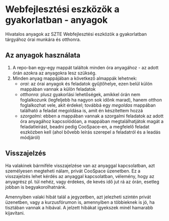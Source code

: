 # Webfejlesztési eszközök a gyakorlatban - anyagok

Hivatalos anyagok az SZTE Webfejlesztési eszközök a gyakorlatban tárgyához órai munkára és otthonra.


## Az anyagok használata

1. A repo-ban egy-egy mappát találtok minden óra anyagához - az adott órán azokra az anyagokra lesz szükség.
2. Minden anyag mappájában a következő almappák lehetnek:
    - *orai*: az órai anyagok és feladatok gyűjtőhelye, ezen belül külön mappában vannak a külön feladatok
    - *otthonra*: plusz gyakorlási lehetőségek, amikkel órán nem foglalkozunk (legfeljebb ha nagyon sok időnk marad), hanem otthon foglalkozhat vele, akit érdekel; továbbá egy *megoldas* mappában található a feladat megoldása is, amit én készítettem hozzá
    - *szorgalmi*: ebben a mappában vannak a szorgalmi feladatok az adott óra anyagához kapcsolódóan, a mappában megtalálhatjátok magát a feladatleírást, beadni pedig CooSpace-en, a megfelelő feladat eszközben kell (ahol bővebb leírás szerepel a feladatról és a leadás módjáról)


## Visszajelzés

Ha valakinek bármiféle visszajelzése van az anyaggal kapcsolatban, azt személyesen megteheti nálam, privát CooSpace üzenetben. Ez a visszajelzés lehet kérdés az anyaggal kapcsolatban, vélemény, hogy az anyagrész pl. túl nehéz, vagy érdekes, de kevés idő jut rá az órán, esetleg jobban is begyakorolhatnánk.

Amennyiben valaki hibát talál a jegyzetben, azt jelezheti szintén privát üzenetben, vagy a kurzusfórumon is, amennyiben a többieknek is jó, ha tisztában vannak a hibával. A jelzett hibákat igyekszek minél hamarabb kijavítani.
